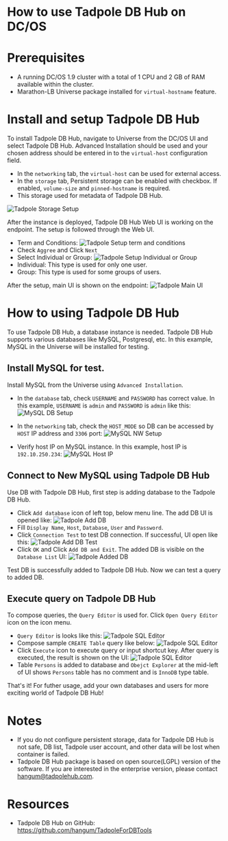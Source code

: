 How to use Tadpole DB Hub on DC/OS
==================================

# Prerequisites
* A running DC/OS 1.9 cluster with a total of 1 CPU and 2 GB of RAM available within the cluster.
* Marathon-LB Universe package installed for `virtual-hostname` feature.

# Install and setup Tadpole DB Hub
To install Tadpole DB Hub, navigate to Universe from the DC/OS UI and select Tadpole DB Hub. Advanced Installation should be used and your chosen address should be entered in to the `virtual-host` configuration field.

* In the `networking` tab, the `virtual-host` can be used for external access.
* In the `storage` tab, Persistent storage can be enabled with checkbox. If enabled, `volume-size` and `pinned-hostname` is required.
 * This storage used for metadata of Tadpole DB Hub.

![Tadpole Storage Setup](img/tadpole-install-storage.png)

After the instance is deployed, Tadpole DB Hub Web UI is working on the endpoint. The setup is followed through the Web UI.

* Term and Conditions:
![Tadpole Setup term and conditions](img/tadpole-setup-term-and-conditions.png)
 * Check `Aggree` and Click `Next`
* Select Individual or Group:
![Tadpole Setup Individual or Group](img/tadpole-setup-individual-or-group.png)
 * Individual: This type is used for only one user.
 * Group: This type is used for some groups of users.

After the setup, main UI is shown on the endpoint:
![Tadpole Main UI](img/tadpole-ui-main.png)

# How to using Tadpole DB Hub
To use Tadpole DB Hub, a database instance is needed. Tadpole DB Hub supports various databases like MySQL, Postgresql, etc. In this example, MySQL in the Universe will be installed for testing.

## Install MySQL for test.
Install MySQL from the Universe using `Advanced Installation`.

* In the `database` tab, check `USERNAME` and `PASSWORD` has correct value. In this example, `USERNAME` is `admin` and `PASSWORD` is `admin` like this:
![MySQL DB Setup](img/mysql-install-database.png)

* In the `networking` tab, check the `HOST_MODE` so DB can be accessed by `HOST` IP address and `3306` port:
![MySQL NW Setup](img/mysql-install-networking.png)

* Verify host IP on MySQL instance. In this example, host IP is `192.10.250.234`:
![MySQL Host IP](img/mysql-host-ip.png)

## Connect to New MySQL using Tadpole DB Hub
Use DB with Tadpole DB Hub, first step is adding database to the Tadpole DB Hub.

* Click `Add database` icon of left top, below menu line. The add DB UI is opened like:
![Tadpole Add DB](img/tadpole-ui-add-database.png)
 * Fill `Display Name`, `Host`, `Database`, `User` and `Password`.
* Click `Connection Test` to test DB connection. If successful, UI open like this:
 ![Tadpole Add DB Test](img/tadpole-ui-add-db-connection-test.png)
* Click `OK` and Click `Add DB and Exit`. The added DB is visible on the `Database List` UI:
![Tadpole Added DB](img/tadpole-ui-db-added.png)

Test DB is successfully added to Tadpole DB Hub. Now we can test a query to added DB.

## Execute query on Tadpole DB Hub
To compose queries, the `Query Editor` is used for. Click `Open Query Editor` icon on the icon menu.

* `Query Editor` is looks like this:
![Tadpole SQL Editor](img/tadpole-ui-sql-editor.png)
* Compose sample `CREATE Table` query like below:
![Tadpole SQL Editor](img/tadpole-ui-sql-editor-test-query.png)
* Click `Execute` icon to execute query or input shortcut key. After query is executed, the result is shown on the UI:
![Tadpole SQL Editor](img/tadpole-ui-test-query-result.png)
 * Table `Persons` is added to database and `Obejct Explorer` at the mid-left of UI shows `Persons` table has no comment and is `InnoDB` type table.

That's it! For futher usage, add your own databases and users for more exciting world of Tadpole DB Hub!

# Notes
* If you do not configure persistent storage, data for Tadpole DB Hub is not safe, DB list, Tadpole user account, and other data will be lost when container is failed.
* Tadpole DB Hub package is based on open source(LGPL) version of the software. If you are interested in the enterprise version, please contact hangum@tadpolehub.com.

# Resources
* Tadpole DB Hub on GitHub: https://github.com/hangum/TadpoleForDBTools

